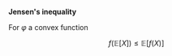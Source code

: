 **Jensen's inequality**

For $\varphi$ a convex function

$$
f\left(\mathbb{E}[X]\right) \leqslant \mathbb{E}\left[f(X)\right]
$$